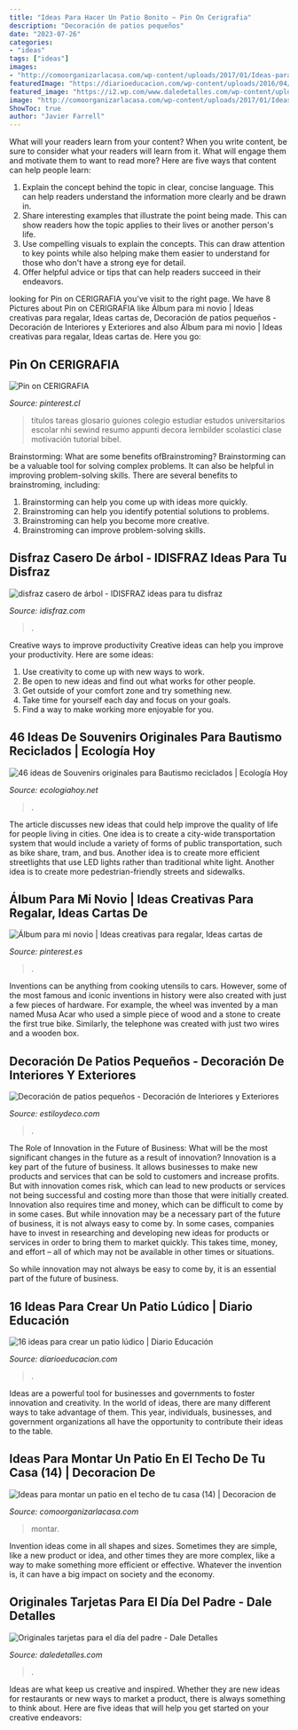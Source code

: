 ```yaml
---
title: "Ideas Para Hacer Un Patio Bonito ~ Pin On Cerigrafia"
description: "Decoración de patios pequeños"
date: "2023-07-26"
categories:
- "ideas"
tags: ["ideas"]
images:
- "http://comoorganizarlacasa.com/wp-content/uploads/2017/01/Ideas-para-montar-un-patio-en-el-techo-de-tu-casa-14.jpg"
featuredImage: "https://diarioeducacion.com/wp-content/uploads/2016/04/gusano-abecedario.jpg"
featured_image: "https://i2.wp.com/www.daledetalles.com/wp-content/uploads/2017/06/tarjeta-dia-del-padre4-e1497372661916.jpg?resize=566%2C1182"
image: "http://comoorganizarlacasa.com/wp-content/uploads/2017/01/Ideas-para-montar-un-patio-en-el-techo-de-tu-casa-14.jpg"
ShowToc: true
author: "Javier Farrell"
---
```



What will your readers learn from your content?
When you write content, be sure to consider what your readers will learn from it. What will engage them and motivate them to want to read more? Here are five ways that content can help people learn: 
1. Explain the concept behind the topic in clear, concise language. This can help readers understand the information more clearly and be drawn in.
2. Share interesting examples that illustrate the point being made. This can show readers how the topic applies to their lives or another person's life. 
3. Use compelling visuals to explain the concepts. This can draw attention to key points while also helping make them easier to understand for those who don't have a strong eye for detail. 
4. Offer helpful advice or tips that can help readers succeed in their endeavors.

	

		
looking for Pin on CERIGRAFIA you've visit to the right page. We have 8 Pictures about Pin on CERIGRAFIA like Álbum para mi novio | Ideas creativas para regalar, Ideas cartas de, Decoración de patios pequeños - Decoración de Interiores y Exteriores and also Álbum para mi novio | Ideas creativas para regalar, Ideas cartas de. Here you go:
		
    
## Pin On CERIGRAFIA

<img loading=lazy src="https://i.pinimg.com/736x/40/ca/e1/40cae1115a591c28b94c27a6dc6a8ba5.jpg" onerror="this.onerror=null;this.src='https://tse1.mm.bing.net/th?id=OIP.FkGB6KVsx5IdEu0e6aD9TwHaNJ&amp;pid=15.1';" alt="Pin on CERIGRAFIA">

_Source: pinterest.cl_

>titulos tareas glosario guiones colegio estudiar estudos universitarios escolar nhi sewind resumo appunti decora lernbilder scolastici clase motivación tutorial bibel. 

	

Brainstorming: What are some benefits ofBrainstroming?
Brainstorming can be a valuable tool for solving complex problems. It can also be helpful in improving problem-solving skills. There are several benefits to brainstroming, including: 
1) Brainstorming can help you come up with ideas more quickly. 
2) Brainstroming can help you identify potential solutions to problems. 
3) Brainstroming can help you become more creative. 
4) Brainstroming can improve problem-solving skills.

    
## Disfraz Casero De árbol - IDISFRAZ Ideas Para Tu Disfraz

<img loading=lazy src="https://1.bp.blogspot.com/-qdg_kEheMsg/UUDCKRNwUoI/AAAAAAAAnqc/Iyk9MLep-FU/s1600/disfraz+de+arbol+idisfraz+(7).jpg" onerror="this.onerror=null;this.src='https://tse4.mm.bing.net/th?id=OIP.Tu3F3MO3nZrk5POqiEN1sAHaLH&amp;pid=15.1';" alt="disfraz casero de árbol - IDISFRAZ ideas para tu disfraz">

_Source: idisfraz.com_

>. 

	

Creative ways to improve productivity
Creative ideas can help you improve your productivity. Here are some ideas: 
1. Use creativity to come up with new ways to work.
2. Be open to new ideas and find out what works for other people. 
3. Get outside of your comfort zone and try something new. 
4. Take time for yourself each day and focus on your goals. 
5. Find a way to make working more enjoyable for you.

    
## 46 Ideas De Souvenirs Originales Para Bautismo Reciclados | Ecología Hoy

<img loading=lazy src="https://ecologiahoy.net/wp-content/uploads/2017/01/2526fa808e818164801001fa319c6658.jpg" onerror="this.onerror=null;this.src='https://tse4.mm.bing.net/th?id=OIP.JSb6gI6BgWSAEAH6MZxmWAHaNK&amp;pid=15.1';" alt="46 ideas de Souvenirs originales para Bautismo reciclados | Ecología Hoy">

_Source: ecologiahoy.net_

>. 

	

The article discusses new ideas that could help improve the quality of life for people living in cities. One idea is to create a city-wide transportation system that would include a variety of forms of public transportation, such as bike share, tram, and bus. Another idea is to create more efficient streetlights that use LED lights rather than traditional white light. Another idea is to create more pedestrian-friendly streets and sidewalks.

    
## Álbum Para Mi Novio | Ideas Creativas Para Regalar, Ideas Cartas De

<img loading=lazy src="https://i.pinimg.com/736x/0b/26/5b/0b265b30912e7db2cc1dfab0904b0ff4.jpg" onerror="this.onerror=null;this.src='https://tse4.mm.bing.net/th?id=OIP.bv7RxVmNS0cbIIge5fintgHaNK&amp;pid=15.1';" alt="Álbum para mi novio | Ideas creativas para regalar, Ideas cartas de">

_Source: pinterest.es_

>. 

	

Inventions can be anything from cooking utensils to cars. However, some of the most famous and iconic inventions in history were also created with just a few pieces of hardware. For example, the wheel was invented by a man named Musa Acar who used a simple piece of wood and a stone to create the first true bike. Similarly, the telephone was created with just two wires and a wooden box.

    
## Decoración De Patios Pequeños - Decoración De Interiores Y Exteriores

<img loading=lazy src="https://www.estiloydeco.com/wp-content/uploads/2014/06/patios-pequenos-12.jpg" onerror="this.onerror=null;this.src='https://tse3.mm.bing.net/th?id=OIP.EMHtl_A5-O0xxmFoTE6mLAHaJ4&amp;pid=15.1';" alt="Decoración de patios pequeños - Decoración de Interiores y Exteriores">

_Source: estiloydeco.com_

>. 

	

The Role of Innovation in the Future of Business: What will be the most significant changes in the future as a result of innovation?
Innovation is a key part of the future of business. It allows businesses to make new products and services that can be sold to customers and increase profits. But with innovation comes risk, which can lead to new products or services not being successful and costing more than those that were initially created. Innovation also requires time and money, which can be difficult to come by in some cases.
But while innovation may be a necessary part of the future of business, it is not always easy to come by. In some cases, companies have to invest in researching and developing new ideas for products or services in order to bring them to market quickly. This takes time, money, and effort – all of which may not be available in other times or situations.

So while innovation may not always be easy to come by, it is an essential part of the future of business.

    
## 16 Ideas Para Crear Un Patio Lúdico | Diario Educación

<img loading=lazy src="https://diarioeducacion.com/wp-content/uploads/2016/04/gusano-abecedario.jpg" onerror="this.onerror=null;this.src='https://tse3.mm.bing.net/th?id=OIP.rnzHvuMI6Brz3xNdS1Ff5gHaJ4&amp;pid=15.1';" alt="16 ideas para crear un patio lúdico | Diario Educación">

_Source: diarioeducacion.com_

>. 

	

Ideas are a powerful tool for businesses and governments to foster innovation and creativity. In the world of ideas, there are many different ways to take advantage of them. This year, individuals, businesses, and government organizations all have the opportunity to contribute their ideas to the table.

    
## Ideas Para Montar Un Patio En El Techo De Tu Casa (14) | Decoracion De

<img loading=lazy src="http://comoorganizarlacasa.com/wp-content/uploads/2017/01/Ideas-para-montar-un-patio-en-el-techo-de-tu-casa-14.jpg" onerror="this.onerror=null;this.src='https://tse3.mm.bing.net/th?id=OIP.rSle8ly2Rvct_Y8s_jzGxwHaKR&amp;pid=15.1';" alt="Ideas para montar un patio en el techo de tu casa (14) | Decoracion de">

_Source: comoorganizarlacasa.com_

>montar. 

	

Invention ideas come in all shapes and sizes. Sometimes they are simple, like a new product or idea, and other times they are more complex, like a way to make something more efficient or effective. Whatever the invention is, it can have a big impact on society and the economy.

    
## Originales Tarjetas Para El Día Del Padre - Dale Detalles

<img loading=lazy src="https://i2.wp.com/www.daledetalles.com/wp-content/uploads/2017/06/tarjeta-dia-del-padre4-e1497372661916.jpg?resize=566%2C1182" onerror="this.onerror=null;this.src='https://tse2.mm.bing.net/th?id=OIP.TfsQD_idBXJNAVoba5-1lwHaPd&amp;pid=15.1';" alt="Originales tarjetas para el día del padre - Dale Detalles">

_Source: daledetalles.com_

>. 

	

Ideas are what keep us creative and inspired. Whether they are new ideas for restaurants or new ways to market a product, there is always something to think about. Here are five ideas that will help you get started on your creative endeavors: 

